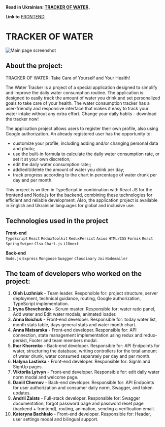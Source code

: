 **Read in Ukrainian: [TRACKER OF WATER](README.md).**<br />

**Link to** [FRONTEND](https://github.com/luzhnyak/aqua-frontend)

# TRACKER OF WATER

![Main page screenshot](./src/images/Main_page.png)

## About the project:

TRACKER OF WATER: Take Care of Yourself and Your Health!

The Water Tracker is a project of a special application designed to simplify and improve the daily water consumption routine. The application is designed to easily track the amount of water you drink and set personalized goals to take care of your health. The water consumption tracker has a user-friendly and responsive interface that makes it easy to track your water intake without any extra effort.
Change your daily habits - download the tracker now!

The application project allows users to register their own profile, also using Google authorization.
An already registered user has the opportunity to:

- customize your profile, including adding and/or changing personal data and photo;
- use the built-in formula to calculate the daily water consumption rate, or set it at your own discretion;
- edit the daily water consumption rate;;
- add/edit/delete the amount of water you drink per day;
- track progress according to the chart in percentage of water drunk per day and per month.

This project is written in TypeScript in combination with React JS for the frontend and Node.js for the backend, combining these technologies for efficient and reliable development. Also, the application project is available in English and Ukrainian languages for global and inclusive use.

## Technologies used in the project

**Front-end**<br />
`TypeScript` `React` `ReduxToolkit` `ReduxPersist` `Axios` `HTML/CSS` `Formik`
`React Spring` `Swiper` `Clsx` `Chart.js` `i18next`

**Back-end**<br />
`Node.js` `Express` `Mongoose` `Swagger` `Cloudinary` `Joi` `Nodemailer`

## The team of developers who worked on the project:

1. **Oleh Luzhniak** - Team leader. Responsible for: project structure, server deployment, technical guidance, routing, Google authorization, TypeScript implementation.
2. **Iryna Shevchenko** - Scrum master. Responsible for: water ratio panel, Add water and Edit water modals, animated loader.
3. **Anna Boichuk** - Front-end developer. Responsible for: today water list, month stats table, days general stats and water month chart.
4. **Anna Matsarska** - Front-end developer. Responsible for: API connection, state management implementation using redux and redux-persist, Footer and team members modal.
5. **Ihor Khorenko** - Back-end developer. Responsible for: API Endpoints for water, structuring the database, writing controllers for the total amount of water drunk, water consumed separately per day and per month.
6. **Halyna Lastivka** - Front-end developer. Responsible for: SignIn and SignUp pages.
7. **Viktoriia Lytvyn** - Front-end developer. Responsible for: edit daily water norm modal and welcome page.
8. **Daniil Chernov** - Back-end developer. Responsible for: API Endpoints for user authorization and consumer daily norm, Swagger, and token updates.
9. **Andrii Zaiats** - Full-stack developer. Responsible for: Swagger documentation, forgot password page and password reset page (backend + frontend), routing, animation, sending a verification email.
10. **Kateryna Bachkalo** - Front-end developer. Responsible for: Header, user settings modal and bilingual support.
